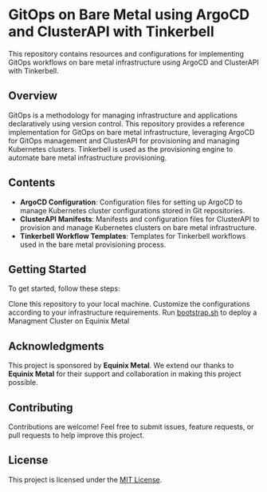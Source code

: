 # GitOps on Bare Metal using ArgoCD and ClusterAPI with Tinkerbell

This repository contains resources and configurations for implementing GitOps workflows on bare metal infrastructure using ArgoCD and ClusterAPI with Tinkerbell.

## Overview

GitOps is a methodology for managing infrastructure and applications declaratively using version control. This repository provides a reference implementation for GitOps on bare metal infrastructure, leveraging ArgoCD for GitOps management and ClusterAPI for provisioning and managing Kubernetes clusters. Tinkerbell is used as the provisioning engine to automate bare metal infrastructure provisioning.

## Contents

- **ArgoCD Configuration**: Configuration files for setting up ArgoCD to manage Kubernetes cluster configurations stored in Git repositories.
- **ClusterAPI Manifests**: Manifests and configuration files for ClusterAPI to provision and manage Kubernetes clusters on bare metal infrastructure.
- **Tinkerbell Workflow Templates**: Templates for Tinkerbell workflows used in the bare metal provisioning process.

## Getting Started

To get started, follow these steps:

Clone this repository to your local machine.
Customize the configurations according to your infrastructure requirements.
Run [bootstrap.sh](bootstrap.sh) to deploy a Managment Cluster on Equinix Metal

## Acknowledgments

This project is sponsored by **Equinix Metal**. We extend our thanks to **Equinix Metal** for their support and collaboration in making this project possible.

## Contributing

Contributions are welcome! Feel free to submit issues, feature requests, or pull requests to help improve this project.

## License

This project is licensed under the [MIT License](LICENSE).
